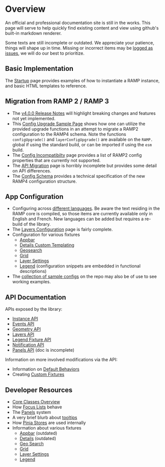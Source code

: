 # Overview

An official and professional documentation site is still in the works. This page will serve to help quickly find existing content and view using github's built-in markdown renderer.

Some texts are still incomplete or outdated. We appreciate your patience, things will shape up in time. Missing or incorrect items may be [logged as issues](https://github.com/ramp4-pcar4/ramp4-pcar4/issues/new), we will do our best to prioritize.

## Basic Implementation

The [Startup](api/startup.md) page provides examples of how to instantiate a RAMP instance, and basic HTML templates to reference.

## Migration from RAMP 2 / RAMP 3

- The [v4.0.0 Release Notes](https://github.com/ramp4-pcar4/ramp4-pcar4/releases/tag/v4.0.0) will highlight breaking changes and features not yet implemented.
- This [Config Upgrade Sample Page](https://github.com/ramp4-pcar4/ramp4-pcar4/blob/main/demos/starter-scripts/r2-config-upgraded.js) shows how one can utilize the provided upgrade functions in an attempt to migrate a RAMP2 configuration to the RAMP4 schema. Note the functions `configUpgrade()` and `layerConfigUpgrade()` are available on the `RAMP.` global if using the standard build, or can be imported if using the `esm` build.
- The [Config Incompatibilty](configuration/incompatibility.md) page provides a list of RAMP2 config properties that are currently not supported.
- The [API Migration](api/migration.md) page is horribly incomplete but provides some detail on API differences.
- The [Config Schema](https://github.com/ramp4-pcar4/ramp4-pcar4/blob/main/schema.json) provides a technical specification of the new RAMP4 configuration structure.

## App Configuration

- Configuring across [different languages](configuration/config-language.md). Be aware the text residing in the RAMP core is compiled, so those items are currently available only in English and French. New languages can be added but requires a re-build of the library.
- The [Layers Configuration](configuration/layer-config.md) page is fairly complete.
- Configuration for various fixtures
  - [Appbar](app/appbar.md#configuration)
  - [Details Custom Templating](app/details.md#creating-a-custom-template)
  - [Geosearch](app/geosearch.md#configuration)
  - [Grid](app/grid.md#configuration)
  - [Layer Settings](app/settings.md#configuration)
  - [Legend](app/legend.md#components) (configuration snippets are embedded in functional descriptions)
- The [collection of sample configs](https://github.com/ramp4-pcar4/ramp4-pcar4/tree/main/demos/starter-scripts) on the repo may also be of use to see working examples.

## API Documentation

APIs exposed by the library:

- [Instance API](api/instance.md)
- [Events API](api/events.md)
- [Geometry API](api/geometry.md)
- [Layers API](geo/layers.md)
- [Legend Fixture API](app/legend.md#crud-api)
- [Notification API](api/notifications.md)
- [Panels API](app/panels.md) (doc is incomplete)

Information on more involved modifications via the API:

- Information on [Default Behaviors](app/defaults.md)
- Creating [Custom Fixtures](app/fixtures.md)

## Developer Resources

- [Core Classes Overview](app/core-classes.md)
- How [Focus Lists](app/focus-list.md) behave
- The [Panels](app/panels.md) system
- A very brief blurb about [tooltips](app/tooltips.md)
- How [Pinia Stores](app/store.md) are used internally
- Information about various fixtures
  - [Appbar](app/appbar.md) (outdated)
  - [Details](app/details.md) (outdated)
  - [Geo Search](app/geosearch.md)
  - [Grid](app/grid.md)
  - [Layer Settings](app/settings.md)
  - [Legend](app/legend.md)